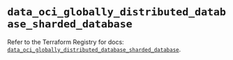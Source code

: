 # `data_oci_globally_distributed_database_sharded_database`

Refer to the Terraform Registry for docs: [`data_oci_globally_distributed_database_sharded_database`](https://registry.terraform.io/providers/oracle/oci/7.19.0/docs/data-sources/globally_distributed_database_sharded_database).
